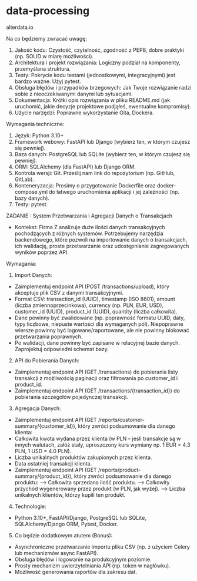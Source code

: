 # data-processing
alterdata.io

Na co będziemy zwracać uwagę:

1. Jakość kodu: Czystość, czytelność, zgodność z PEP8, dobre praktyki (np. SOLID w miarę możliwości).
2. Architektura i projekt rozwiązania: Logiczny podział na komponenty, przemyślana struktura.
3. Testy: Pokrycie kodu testami (jednostkowymi, integracyjnymi) jest bardzo ważne. Użyj pytest.
4. Obsługa błędów i przypadków brzegowych: Jak Twoje rozwiązanie radzi sobie z nieoczekiwanymi danymi lub sytuacjami.
5. Dokumentacja: Krótki opis rozwiązania w pliku README.md (jak uruchomić, jakie decyzje projektowe podjąłeś, ewentualne kompromisy).
6. Użycie narzędzi: Poprawne wykorzystanie Gita, Dockera.

Wymagania techniczne:

1. Język: Python 3.10+
2. Framework webowy: FastAPI lub Django (wybierz ten, w którym czujesz się pewniej).
3. Baza danych: PostgreSQL lub SQLite (wybierz ten, w którym czujesz się pewniej).
4. ORM: SQLAlchemy (dla FastAPI) lub Django ORM.
5. Kontrola wersji: Git. Prześlij nam link do repozytorium (np. GitHub, GitLab).
6. Konteneryzacja: Prosimy o przygotowanie Dockerfile oraz docker-compose.yml do łatwego uruchomienia aplikacji i jej zależności (np. bazy danych).
7. Testy: pytest.

ZADANIE : System Przetwarzania i Agregacji Danych o Transakcjach
- Kontekst: Firma Z analizuje duże ilości danych transakcyjnych pochodzących z różnych systemów. Potrzebujemy narzędzia backendowego, które pozwoli na importowanie danych o transakcjach, ich walidację, proste przetwarzanie oraz udostępnianie zagregowanych wyników poprzez API.

Wymagania:
1. Import Danych:
- Zaimplementuj endpoint API (POST /transactions/upload), który akceptuje plik CSV z danymi transakcyjnymi.
- Format CSV: transaction_id (UUID), timestamp (ISO 8601), amount (liczba zmiennoprzecinkowa), currency (np. PLN, EUR, USD), customer_id (UUID), product_id (UUID), quantity (liczba całkowita).
- Dane powinny być zwalidowane (np. poprawność formatu UUID, daty, typy liczbowe, niepuste wartości dla wymaganych pól). Niepoprawne wiersze powinny być logowane/raportowane, ale nie powinny blokować przetwarzania poprawnych.
- Po walidacji, dane powinny być zapisane w relacyjnej bazie danych. Zaprojektuj odpowiedni schemat bazy.

2. API do Pobierania Danych:
- Zaimplementuj endpoint API (GET /transactions) do pobierania listy transakcji z możliwością paginacji oraz filtrowania po customer_id i product_id.
- Zaimplementuj endpoint API (GET /transactions/{transaction_id}) do pobierania szczegółów pojedynczej transakcji.

3. Agregacja Danych:
- Zaimplementuj endpoint API (GET /reports/customer-summary/{customer_id}), który zwróci podsumowanie dla danego klienta:
- Całkowita kwota wydana przez klienta (w PLN – jeśli transakcje są w innych walutach, załóż stały, uproszczony kurs wymiany np. 1 EUR = 4.3 PLN, 1 USD = 4.0 PLN).
- Liczba unikalnych produktów zakupionych przez klienta.
- Data ostatniej transakcji klienta.
- Zaimplementuj endpoint API (GET /reports/product-summary/{product_id}), który zwróci podsumowanie dla danego produktu:
--> Całkowita sprzedana ilość produktu.
--> Całkowity przychód wygenerowany przez produkt (w PLN, jak wyżej).
--> Liczba unikalnych klientów, którzy kupili ten produkt.

4. Technologie:
- Python 3.10+, FastAPI/Django, PostgreSQL lub SQLite, SQLAlchemy/Django ORM, Pytest, Docker.

5. Co będzie dodatkowym atutem (Bonus):
- Asynchroniczne przetwarzanie importu pliku CSV (np. z użyciem Celery lub mechanizmów async FastAPI).
- Obsługa błędów i logowanie na produkcyjnym poziomie.
- Prosty mechanizm uwierzytelniania API (np. token w nagłówku).
- Możliwość generowania raportów dla zakresu dat.